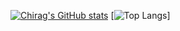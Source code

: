 [![Chirag's GitHub stats](https://github-readme-stats.vercel.app/api?username=PRONGS-CHIRAG&theme=highcontrast&include_all_commits=true&show_icons=true)](https://github.com/anuraghazra/github-readme-stats)
[![Top Langs](https://github-readme-stats.vercel.app/api/top-langs/?username=PRONGS-CHIRAG&langs_count=8&layout=compact&theme=onedark)]
